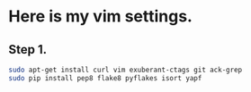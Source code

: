 # Here is my vim settings.


## Step 1.

```bash
sudo apt-get install curl vim exuberant-ctags git ack-grep
sudo pip install pep8 flake8 pyflakes isort yapf
```
